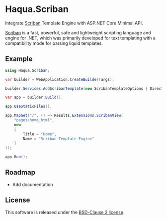 # Haqua.Scriban

Integrate [Scriban](https://github.com/scriban/scriban) Template Engine with ASP.NET Core Minimal API.

[Scriban](https://github.com/scriban/scriban) is a fast, powerful, safe and lightweight scripting language and engine for .NET, which was primarily developed for text templating with a compatibility mode for parsing liquid templates.

## Example
```csharp
using Haqua.Scriban;

var builder = WebApplication.CreateBuilder(args);

builder.Services.AddScribanTemplate(new ScribanTemplateOptions { Directory = "views" });

var app = builder.Build();

app.UseStaticFiles();

app.MapGet("/", () => Results.Extensions.ScribanView(
    "pages/home.html",
    new
    {
        Title = "Home",
        Name = "Scriban Template Engine"
    }
));

app.Run();
```

## Roadmap
- Add documentation

## License
This software is released under the [BSD-Clause 2 license](https://opensource.org/licenses/BSD-2-Clause).
